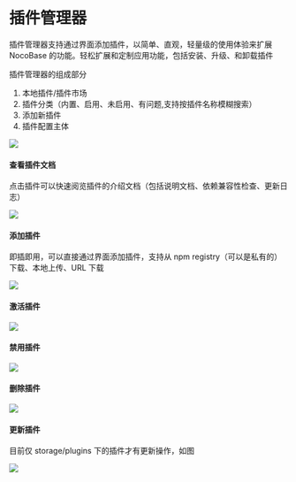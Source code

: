 # 插件管理器

插件管理器支持通过界面添加插件，以简单、直观，轻量级的使用体验来扩展 NocoBase 的功能。轻松扩展和定制应用功能，包括安装、升级、和卸载插件

插件管理器的组成部分

1. 本地插件/插件市场
2. 插件分类（内置、启用、未启用、有问题,支持按插件名称模糊搜索）
3. 添加新插件
4. 插件配置主体

![](https://static-docs.nocobase.com/86fb70757a77ab3654f97faffc2dce78.png)

#### 查看插件文档

点击插件可以快速阅览插件的介绍文档（包括说明文档、依赖兼容性检查、更新日志）

![](https://static-docs.nocobase.com/a4015bea903d3c6874ca94e6c1085278.png)

#### 添加插件

即插即用，可以直接通过界面添加插件，支持从 npm registry（可以是私有的）下载、本地上传、URL 下载

![](https://static-docs.nocobase.com/103baa0ba0dd88e7481c0636147c7a7c.png)

#### 激活插件

![](https://static-docs.nocobase.com/c76b7228678c358ba6f8f68ef05d3cd5.gif)

#### 禁用插件

![](https://static-docs.nocobase.com/86f526669dba0d4f3245d24d9e9d35a9.gif)

#### 删除插件

![](https://static-docs.nocobase.com/b32d6507aaee2b708290311cf1e7ebca.gif)

#### 更新插件

目前仅 storage/plugins 下的插件才有更新操作，如图

![](https://static-docs.nocobase.com/7bfaec2785dc6a2e864fee2337fc57ef.png)

